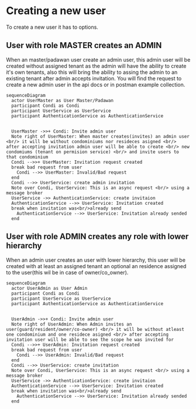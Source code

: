 # Creating a new user

To create a new user it has to options.

## User with role MASTER creates an ADMIN

When an master/padawan user create an admin user, this admin user will be created without assigned tenant as the admin will have the ability to create it's own tenants, also this will bring the ability to assing the admin to an existing tenant after admin accepts invitation. You will find the request to create a new admin user in the api docs or in postman example collection.

```mermaid
sequenceDiagram
  actor UserMaster as User Master/Padawan
  participant Condi as Condi
  participant UserService as UserService
  participant AuthenticationService as AuthenticationService


  UserMaster ->>+ Condi: Invite admin user
  Note right of UserMaster: When master creates(invites) an admin user <br/> it will be without condominiums nor resideces asigned <br/> after accepting invitation admin user will be able to create <br/> new condomiums (tenant on permision service) <br/> and invite users to that condominium
  Condi -->>+ UserMaster: Invitation request created
  break bad request from user
    Condi -->> UserMaster: Invalid/Bad request
  end
  Condi -->> UserService: create admin invitation
  Note over Condi, UserService: This is an async request <br/> using a message broker
  UserService ->> AuthenticationService: create invitaion
  AuthenticationService -->> UserService: Invitation created
  break when invitation was<br/>already send
    AuthenticationService -->> UserService: Invitation already sended
  end
```

## User with role ADMIN creates any role with lower hierarchy

When an admin user creates an user with lower hierarchy, this user will be created with at least an assigned tenant an optional an residence assigned to the user(this wil be in case of owner/co_owner).

```mermaid
sequenceDiagram
  actor UserAdmin as User Admin
  participant Condi as Condi
  participant UserService as UserService
  participant AuthenticationService as AuthenticationService


  UserAdmin ->>+ Condi: Invite admin user
  Note right of UserAdmin: When Admin invites an user(guard/resident/owner/co-owner) <br/> it will be without atleast one condominium and one residece asigned <br/> after accepting invitation user will be able to see the scope he was invited for
  Condi -->>+ UserAdmin: Invitation request created
  break bad request from user
    Condi -->> UserAdmin: Invalid/Bad request
  end
  Condi -->> UserService: create invitation
  Note over Condi, UserService: This is an async request <br/> using a message broker
  UserService ->> AuthenticationService: create invitaion
  AuthenticationService -->> UserService: Invitation created
  break when invitation was<br/>already send
    AuthenticationService -->> UserService: Invitation already sended
  end
```
